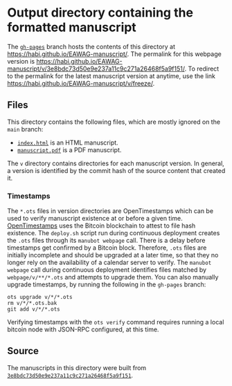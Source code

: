 # Output directory containing the formatted manuscript

The [`gh-pages`](https://github.com/habi/EAWAG-manuscript/tree/gh-pages) branch hosts the contents of this directory at <https://habi.github.io/EAWAG-manuscript/>.
The permalink for this webpage version is <https://habi.github.io/EAWAG-manuscript/v/3e8bdc73d50e9e237a11c9c271a26468f5a9f151/>.
To redirect to the permalink for the latest manuscript version at anytime, use the link <https://habi.github.io/EAWAG-manuscript/v/freeze/>.

## Files

This directory contains the following files, which are mostly ignored on the `main` branch:

+ [`index.html`](index.html) is an HTML manuscript.
+ [`manuscript.pdf`](manuscript.pdf) is a PDF manuscript.

The `v` directory contains directories for each manuscript version.
In general, a version is identified by the commit hash of the source content that created it.

### Timestamps

The `*.ots` files in version directories are OpenTimestamps which can be used to verify manuscript existence at or before a given time.
[OpenTimestamps](https://opentimestamps.org/) uses the Bitcoin blockchain to attest to file hash existence.
The `deploy.sh` script run during continuous deployment creates the `.ots` files through its `manubot webpage` call.
There is a delay before timestamps get confirmed by a Bitcoin block.
Therefore, `.ots` files are initially incomplete and should be upgraded at a later time, so that they no longer rely on the availability of a calendar server to verify.
The `manubot webpage` call during continuous deployment identifies files matched by `webpage/v/**/*.ots` and attempts to upgrade them.
You can also manually upgrade timestamps, by running the following in the `gh-pages` branch:

```shell
ots upgrade v/*/*.ots
rm v/*/*.ots.bak
git add v/*/*.ots
```

Verifying timestamps with the `ots verify` command requires running a local bitcoin node with JSON-RPC configured, at this time.

## Source

The manuscripts in this directory were built from
[`3e8bdc73d50e9e237a11c9c271a26468f5a9f151`](https://github.com/habi/EAWAG-manuscript/commit/3e8bdc73d50e9e237a11c9c271a26468f5a9f151).
